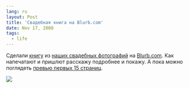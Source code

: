 ```yaml
---
lang: ru
layout: Post
title: 'Свадебная книга на Blurb.com'
date: Nov 17, 2008
tags:
  - life
---
```


Сделали [книгу](http://www.blurb.com/bookstore/detail/424148 "Книга «Оранжевая свадьба»") из [наших свадебных фотографий](http://wedding.sapegin.ru/ "Свадебные фотографии") на [Blurb.com](http://www.blurb.com/ "Blurb.com — книги print on demand"). Как напечатают и пришлют расскажу подробнее и покажу. А пока можно поглядеть [превью первых 15 страниц](http://www.blurb.com/books/424148 "Книга «Оранжевая свадьба» — превью").

![](http://wow.sapegin.me/232p2h081C35/orange-wedding-book.jpg)
